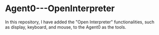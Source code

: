 # Agent0---OpenInterpreter

In this repository, I have added the "Open Interpreter" functionalities, such as display, keyboard, and mouse, to the Agent0 as the tools.